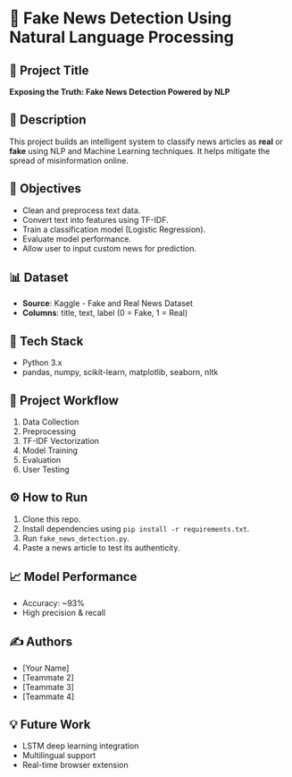 # 📰 Fake News Detection Using Natural Language Processing

## 📌 Project Title
**Exposing the Truth: Fake News Detection Powered by NLP**

## 📖 Description

This project builds an intelligent system to classify news articles as **real** or **fake** using NLP and Machine Learning techniques. It helps mitigate the spread of misinformation online.

## 🎯 Objectives

- Clean and preprocess text data.
- Convert text into features using TF-IDF.
- Train a classification model (Logistic Regression).
- Evaluate model performance.
- Allow user to input custom news for prediction.

## 📊 Dataset

- **Source**: Kaggle - Fake and Real News Dataset
- **Columns**: title, text, label (0 = Fake, 1 = Real)

## 🧪 Tech Stack

- Python 3.x
- pandas, numpy, scikit-learn, matplotlib, seaborn, nltk

## 🔁 Project Workflow

1. Data Collection  
2. Preprocessing  
3. TF-IDF Vectorization  
4. Model Training  
5. Evaluation  
6. User Testing

## ⚙️ How to Run

1. Clone this repo.
2. Install dependencies using `pip install -r requirements.txt`.
3. Run `fake_news_detection.py`.
4. Paste a news article to test its authenticity.

## 📈 Model Performance

- Accuracy: ~93%
- High precision & recall

## ✍️ Authors

- [Your Name]
- [Teammate 2]
- [Teammate 3]
- [Teammate 4]

## 💡 Future Work

- LSTM deep learning integration
- Multilingual support
- Real-time browser extension